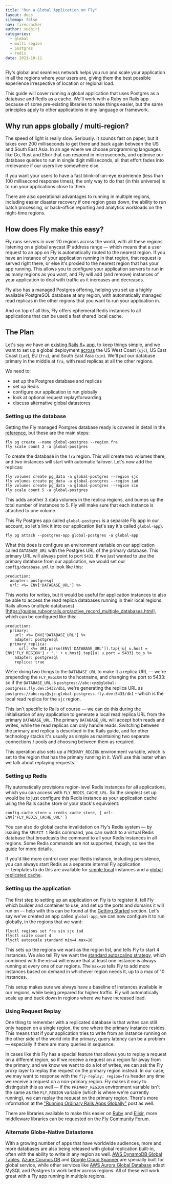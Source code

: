 ```yaml
---
title: "Run a Global Application on Fly"
layout: docs
sitemap: false
nav: firecracker
author: sudhirj
categories:
  - global
  - multi region
  - postgres
  - redis
date: 2021-10-11
---
```


Fly's global and seamless network helps you run and scale your application in all the regions where your users are, giving them the best possible experience irrespective of location or regional load. 

This guide will cover running a global application that uses Postgres as a database and Redis as a cache. We'll work with a Ruby on Rails app because of some pre-existing libraries to make things easier, but the same principles apply to other applications in any language or framework. 

## Why run apps globally / multi-region? 
The speed of light is really slow. Seriously. It sounds fast on paper, but it takes over 200 milliseconds to get there and back again between the US and South East Asia. In an age where we choose programming languages like Go, Rust and Elixir that can respond in microseconds, and optimise our database queries to run in single digit milliseconds, all that effort fades into irrelevance if our users live somewhere else. 

If you want your users to have a fast blink-of-an-eye experience (less than 100 millisecond response times), the only way to do that (in this universe) is to run your applications close to them.

There are also operational advantages to running in multiple regions, including easier disaster recovery if one region goes down, the ability to run batch processing, or back-office reporting and analytics workloads on the night-time regions.

## How does Fly make this easy? 
Fly runs servers in over 20 regions across the world, with all these regions listening on a global anycast IP address range — which means that a user request to an app on Fly is automatically routed to the nearest region. If you have an instance of your application running in that region, that request is served right there, or else it's proxied to the nearest region that has your app running. This allows you to configure your application servers to run in as many regions as you want, and Fly will add (and remove) instances of your application to deal with traffic as it increases and decreases. 

Fly also has a managed Postgres offering, helping you set up a highly available PostgreSQL database at any region, with automatically managed read replicas in the other regions that you want to run your application in. 

And on top of all this, Fly offers ephemeral Redis instances to all applications that can be used a fast shared local cache. 

## The Plan
Let's say we have an [existing Rails 6+ app](https://fly.io/docs/getting-started/ruby/), to keep things simple, and we want to set up a global deployment [across](https://fly.io/docs/reference/regions/) the US West Coast (`sjc`), US East Coast (`iad`), EU (`fra`), and South East Asia (`sin`). We'll put our database primary in the middle at `fra`, with read replicas at all the other regions. 

We need to:
* set up the Postgres database and replicas
* set up Redis
* configure our application to run globally
* look at optional request replay/forwarding
* discuss alternative global datastores

### Setting up the database
Getting the Fly managed Postgres database ready is covered in detail in the [reference](https://fly.io/docs/getting-started/multi-region-databases/), but these are the main steps: 

```
fly pg create --name global-postgres --region fra
fly scale count 2 -a global-postgres
```

To create the database in the `fra` region. This will create two volumes there, and two instances will start with automatic failover. Let's now add the replicas:

```
fly volumes create pg_data -a global-postgres --region sjc
fly volumes create pg_data -a global-postgres --region iad
fly volumes create pg_data -a global-postgres --region sin
fly scale count 5 -a global-postgres
```

This adds another 3 data volumes in the replica regions, and bumps up the total number of instances to 5. Fly will make sure that each instance is attached to one volume.

This Fly Postgres app called `global-postgres` is a separate Fly app in our account, so let's link it into our application (let's say it's called `global-app`).

```
fly pg attach --postgres-app global-postgres -a global-app
```

What this does is configure an environment variable on our application called `DATABASE_URL` with the Postgres URL of the primary database. This primary URL will always point to port `5432`. If we just wanted to use the primary database from our application, we would set our `config/database.yml` to look like this:

```
production:
  adapter: postgresql
  url: <%= ENV['DATABASE_URL'] %>
```

This works for writes, but it would be useful for application instances to also be able to access the read replica databases running in their local regions. Rails allows (multiple databases)[https://guides.rubyonrails.org/active_record_multiple_databases.html], which can be configured like this:
```
production:
  primary:
    url: <%= ENV['DATABASE_URL'] %>
    adapter: postgresql
  primary_replica:
	  url: <%= URI.parse(ENV['DATABASE_URL']).tap{|u| u.host = ENV['FLY_REGION'] + '.' + u.host}.tap{|u| u.port = 5433}.to_s %>
    adapter: postgresql
    replica: true
```

We're doing two things to the `DATABASE_URL` to make it a replica URL — we're prepending the `FLY_REGION` to the hostname, and changing the port to 5433: so if the `DATABASE_URL` is `postgres://abc:xyz@global-postgress.fly.dev:5432/db1`, we're generating the replica URL as `postgres://abc:xyz@sjc.global-postgress.fly.dev:5433/db1` - which is the local read replica for the `sjc` region.

This isn't specific to Rails of course — we can do this during the initialisation of any application to generate a local read replica URL from the primary `DATABASE_URL`. The primary `DATABASE_URL` will accept both reads and writes, while the read replicas can only handle reads. Switching between the primary and replica is described in the Rails guide, and for other technology stacks it's usually as simple as maintaining two separate connections / pools and choosing between them as required. 

This operation also sets up a `PRIMARY_REGION` environment variable, which is set to the region that has the primary running in it. We'll use this laster when we talk about replaying requests. 

### Setting up Redis
Fly automatically provisions region-level Redis instances for all applications, which you can access with `FLY_REDIS_CACHE_URL`. So the simplest set up would be to just configure this Redis instance as your application cache using the Rails cache store or your stack's equivalent:

```
config.cache_store = :redis_cache_store, { url: ENV['FLY_REDIS_CACHE_URL' }
```

You can also do global cache invalidation on Fly's Redis system — by issuing the `SELECT 1` Redis command, you can switch to a virtual Redis database that broadcasts the command to all your Redis instances in all regions. Some Redis commands are not supported, though, so see the [guide](https://fly.io/docs/reference/redis/#getting-redis-for-an-application) for more details. 

If you'd like more control over your Redis instance, including persistence, you can always start Redis as a separate internal Fly application — templates to do this are available for [simple local](https://github.com/fly-apps/redis) instances and a [global replicated cache](https://github.com/fly-apps/redis-geo-cache).

### Setting up the application
The first step to setting up an application on Fly is to register it, tell Fly which builder and container to use, and set up the ports and domains it will run on — help with this can be found at the [Getting Started](https://fly.io/docs/getting-started/) section. Let's say we've created an app called `global-app`, we can now configure it to run globally, in the regions that we want:

```
flyctl regions set fra sin sjc iad
flyctl scale count 4
flyctl autoscale standard min=4 max=10
```

This sets up the regions we want as the region list, and tells Fly to start 4 instances. We also tell Fly we want the [standard autoscaling strategy](https://fly.io/docs/reference/scaling/#autoscaling), which combined with the `min=4` will ensure that at least one instance is always running at every one of our regions. The `max=10` tells Fly to add more instances based on demand in whichever region needs it, up to a max of 10 instances. 

This setup makes sure we always have a baseline of instances available in our regions, while being prepared for higher traffic. Fly will automatically scale up and back down in regions where we have increased load. 

### Using Request Replay
One thing to remember with a replicated database is that writes can still only happen on a single region, the one where the primary instance resides. This means that if your application tries to write from an instance running on the other side of the world into the primary, query latency can be a problem — especially if there are many queries in sequence. 

In cases like this Fly has a special feature that allows you to replay a request on a different region, so if we receive a request on a region far away from the primary, and we know we want to do a lot of writes, we can ask the Fly proxy layer to replay the request on the primary region instead. In our case, we may want to response with the `fly-replay: region=fra` header any time we receive a request on a non-primary region. Fly makes it easy to distinguish this as well — if the `PRIMARY_REGION` environment variable isn't the same as the `FLY_REGION` variable (which is where we're currently running), we can replay the request on the primary region. There's more information at the ["Running Ordinary Rails Apps Globally"](https://fly.io/blog/run-ordinary-rails-apps-globally/) post as well.

There are libraries available to make this easier on [Ruby](https://github.com/superfly/fly-ruby) and [Elixir](https://hex.pm/packages/fly_postgres), more middleware libraries can be requested on the [Fly Community Forum](https://community.fly.io/).

### Alternate Globe-Native Datastores
With a growing number of apps that have worldwide audiences, more and more databases are also being released with global replication built-in, often with the ability to write in any region as well. [AWS DynamoDB Global Tables](https://aws.amazon.com/dynamodb/global-tables/), [Azure Cosmos DB](https://docs.microsoft.com/en-us/azure/cosmos-db/introduction) and [Google Cloud Spanner](https://cloud.google.com/spanner) are specially built for global service, while other services like [AWS Aurora Global Database](https://aws.amazon.com/rds/aurora/global-database/) adapt MySQL and Postgres to work better across regions. All of these will work great with a Fly app running in multiple regions.
